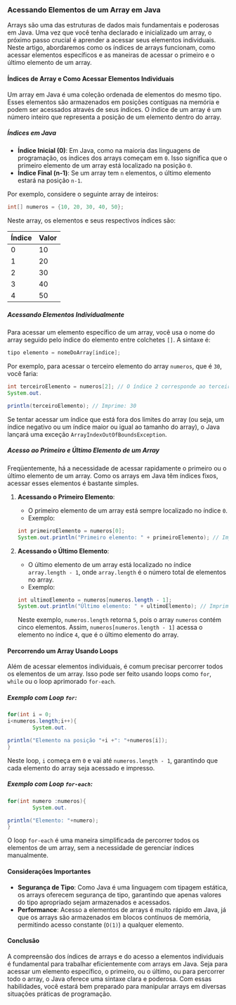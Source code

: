 ### Acessando Elementos de um Array em Java

Arrays são uma das estruturas de dados mais fundamentais e poderosas em Java. Uma vez que você tenha declarado e
inicializado um array, o próximo passo crucial é aprender a acessar seus elementos individuais. Neste artigo,
abordaremos como os índices de arrays funcionam, como acessar elementos específicos e as maneiras de acessar o primeiro
e o último elemento de um array.

#### Índices de Array e Como Acessar Elementos Individuais

Um array em Java é uma coleção ordenada de elementos do mesmo tipo. Esses elementos são armazenados em posições
contíguas na memória e podem ser acessados através de seus índices. O índice de um array é um número inteiro que
representa a posição de um elemento dentro do array.

##### Índices em Java

- **Índice Inicial (0)**: Em Java, como na maioria das linguagens de programação, os índices dos arrays começam em `0`.
  Isso significa que o primeiro elemento de um array está localizado na posição `0`.
- **Índice Final (n-1)**: Se um array tem `n` elementos, o último elemento estará na posição `n-1`.

Por exemplo, considere o seguinte array de inteiros:

```java
int[] numeros = {10, 20, 30, 40, 50};
```

Neste array, os elementos e seus respectivos índices são:

| Índice | Valor |
|--------|-------|
| 0      | 10    |
| 1      | 20    |
| 2      | 30    |
| 3      | 40    |
| 4      | 50    |

##### Acessando Elementos Individualmente

Para acessar um elemento específico de um array, você usa o nome do array seguido pelo índice do elemento entre
colchetes `[]`. A sintaxe é:

```java
tipo elemento = nomeDoArray[indice];
```

Por exemplo, para acessar o terceiro elemento do array `numeros`, que é `30`, você faria:

```java
int terceiroElemento = numeros[2]; // O índice 2 corresponde ao terceiro elemento
System.out.

println(terceiroElemento); // Imprime: 30
```

Se tentar acessar um índice que está fora dos limites do array (ou seja, um índice negativo ou um índice maior ou igual
ao tamanho do array), o Java lançará uma exceção `ArrayIndexOutOfBoundsException`.

##### Acesso ao Primeiro e Último Elemento de um Array

Freqüentemente, há a necessidade de acessar rapidamente o primeiro ou o último elemento de um array. Como os arrays em
Java têm índices fixos, acessar esses elementos é bastante simples.

1. **Acessando o Primeiro Elemento**:
    - O primeiro elemento de um array está sempre localizado no índice `0`.
    - Exemplo:

   ```java
   int primeiroElemento = numeros[0];
   System.out.println("Primeiro elemento: " + primeiroElemento); // Imprime: 10
   ```

2. **Acessando o Último Elemento**:
    - O último elemento de um array está localizado no índice `array.length - 1`, onde `array.length` é o número total
      de elementos no array.
    - Exemplo:

   ```java
   int ultimoElemento = numeros[numeros.length - 1];
   System.out.println("Último elemento: " + ultimoElemento); // Imprime: 50
   ```

   Neste exemplo, `numeros.length` retorna `5`, pois o array `numeros` contém cinco elementos.
   Assim, `numeros[numeros.length - 1]` acessa o elemento no índice `4`, que é o último elemento do array.

#### Percorrendo um Array Usando Loops

Além de acessar elementos individuais, é comum precisar percorrer todos os elementos de um array. Isso pode ser feito
usando loops como `for`, `while` ou o loop aprimorado `for-each`.

##### Exemplo com Loop `for`:

```java
for(int i = 0;
i<numeros.length;i++){
        System.out.

println("Elemento na posição "+i +": "+numeros[i]);
}
```

Neste loop, `i` começa em `0` e vai até `numeros.length - 1`, garantindo que cada elemento do array seja acessado e
impresso.

##### Exemplo com Loop `for-each`:

```java
for(int numero :numeros){
        System.out.

println("Elemento: "+numero);
}
```

O loop `for-each` é uma maneira simplificada de percorrer todos os elementos de um array, sem a necessidade de gerenciar
índices manualmente.

#### Considerações Importantes

- **Segurança de Tipo**: Como Java é uma linguagem com tipagem estática, os arrays oferecem segurança de tipo,
  garantindo que apenas valores do tipo apropriado sejam armazenados e acessados.
- **Performance**: Acesso a elementos de arrays é muito rápido em Java, já que os arrays são armazenados em blocos
  contínuos de memória, permitindo acesso constante (`O(1)`) a qualquer elemento.

#### Conclusão

A compreensão dos índices de arrays e do acesso a elementos individuais é fundamental para trabalhar eficientemente com
arrays em Java. Seja para acessar um elemento específico, o primeiro, ou o último, ou para percorrer todo o array, o
Java oferece uma sintaxe clara e poderosa. Com essas habilidades, você estará bem preparado para manipular arrays em
diversas situações práticas de programação.